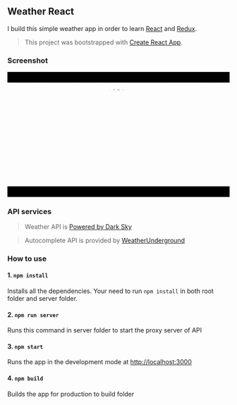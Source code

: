 ## Weather React
I build this simple weather app in order to learn [React](https://facebook.github.io/react/) and [Redux](http://redux.js.org/). 
>This project was bootstrapped with [Create React App](https://github.com/facebookincubator/create-react-app).

### Screenshot
<p align="center">
  <img src="https://github.com/kwrush/weather-react/blob/master/screenshot.gif?raw=true" width="600" align="center" alt="weather react">
</p>

### API services
>Weather API is [Powered by Dark Sky](https://darksky.net/poweredby/)

>Autocomplete API is provided by [WeatherUnderground](https://www.wunderground.com/weather/api/)
### How to use
#### 1. `npm install`
Installs all the dependencies. Your need to run `npm install` in both root folder and server folder.

#### 2. `npm run server`
Runs this command in server folder to start the proxy server of API

#### 3. `npm start`
Runs the app in the development mode at [http://localhost:3000](http://localhost:3000)

#### 4. `npm build`
Builds the app for production to build folder
